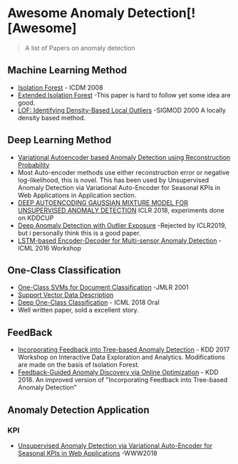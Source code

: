 # Awesome Anomaly Detection[![Awesome]
> A list of Papers on anomaly detection



## Machine Learning Method
- [Isolation Forest](https://cs.nju.edu.cn/zhouzh/zhouzh.files/publication/icdm08b.pdf) - ICDM 2008
- [Extended Isolation Forest](http://matias-ck.com/files/papers/Extended_Isolation_Forest.pdf) 
-This paper is hard to follow yet some idea are good.
- [LOF: Identifying Density-Based Local Outliers](http://www.dbs.ifi.lmu.de/Publikationen/Papers/LOF.pdf) -SIGMOD 2000 A locally density based method.




## Deep Learning Method
- [Variational Autoencoder based Anomaly Detection using Reconstruction Probability](http://dm.snu.ac.kr/static/docs/TR/SNUDM-TR-2015-03.pdf) 
- Most Auto-encoder methods use either reconstruction error or negative log-likelihood, this is novel. This has been used by Unsupervised Anomaly Detection via Variational Auto-Encoder for Seasonal KPIs in Web Applications in Application section.
- [DEEP AUTOENCODING GAUSSIAN MIXTURE MODEL FOR UNSUPERVISED ANOMALY DETECTION](https://openreview.net/pdf?id=BJJLHbb0-) ICLR 2018, experiments done on KDDCUP
- [Deep Anomaly Detection with Outlier Exposure](https://github.com/hendrycks/outlier-exposure) 
-Rejected by ICLR2019, but i personally think this is a good paper.
- [LSTM-based Encoder-Decoder for Multi-sensor Anomaly Detection](https://arxiv.org/pdf/1607.00148.pdf) - ICML 2016 Workshop



## One-Class Classification
- [One-Class SVMs for Document Classification](http://www.jmlr.org/papers/volume2/manevitz01a/manevitz01a.pdf) -JMLR 2001 
- [Support Vector Data Description](http://citeseerx.ist.psu.edu/viewdoc/download?doi=10.1.1.100.1425&rep=rep1&type=pdf) 
- [Deep One-Class Classification](http://proceedings.mlr.press/v80/ruff18a/ruff18a.pdf) - ICML 2018 Oral 
- Well written paper, sold a excellent story.



## FeedBack
- [Incorporating Feedback into Tree-based Anomaly Detection](https://github.com/ai/size-limit) - KDD 2017 Workshop on Interactive Data Exploration and Analytics. 
Modifications are made on the basis of Isolation Forest.
- [Feedback-Guided Anomaly Discovery via Online Optimization](http://web.engr.oregonstate.edu/~afern/papers/kdd18-siddiqui.pdf) - KDD 2018.
 An improved version of "Incorporating Feedback into Tree-based Anomaly Detection"



## Anomaly Detection Application
### KPI
- [Unsupervised Anomaly Detection via Variational Auto-Encoder for Seasonal KPIs in Web Applications](https://arxiv.org/pdf/1802.03903) -WWW2018 










